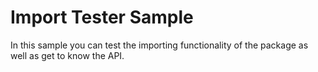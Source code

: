 ﻿# Import Tester Sample

In this sample you can test the importing functionality
of the package as well as get to know the API.